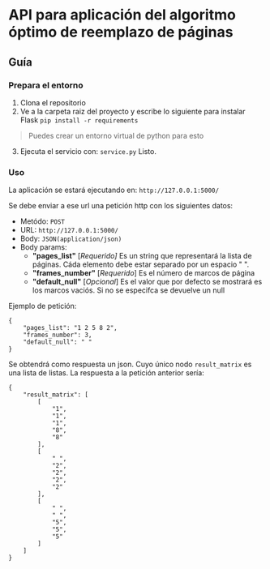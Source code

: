 # API para aplicación del algoritmo óptimo de reemplazo de páginas

## Guía
### Prepara el entorno
1. Clona el repositorio
2. Ve a la carpeta raiz del proyecto y escribe lo siguiente para instalar Flask
`pip install -r requirements`
> Puedes crear un entorno virtual de python para esto
3. Ejecuta el servicio con:
`service.py`
Listo.
### Uso
La aplicación se estará ejecutando en: `http://127.0.0.1:5000/ `

Se debe enviar a ese url una petición http con los siguientes datos:
- Metódo: `POST`
- URL: `http://127.0.0.1:5000/`
- Body: `JSON(application/json)`
- Body params:
	- **"pages_list"** [*Requerido]* Es un string que representará la lista de páginas. Cáda elemento debe estar separado por un espacio " ".
	- **"frames_number"** [*Requerido*] Es el número de marcos de página
	- **"default_null"** [*Opcional*] Es el valor que por defecto se mostrará es los marcos vaciós. Si no se especifca se devuelve un null

Ejemplo de petición:
```
{
	"pages_list": "1 2 5 8 2",
	"frames_number": 3,
	"default_null": " "
}
```
Se obtendrá como respuesta un json. Cuyo único nodo `result_matrix` es una lista de listas. La respuesta a la petición anterior sería:
```
{
    "result_matrix": [
        [
            "1",
            "1",
            "1",
            "8",
            "8"
        ],
        [
            " ",
            "2",
            "2",
            "2",
            "2"
        ],
        [
            " ",
            " ",
            "5",
            "5",
            "5"
        ]
    ]
}
```




